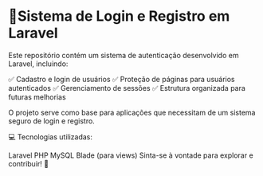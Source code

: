  <h1>🔐Sistema de Login e Registro em Laravel</h1>
Este repositório contém um sistema de autenticação desenvolvido em Laravel, incluindo:

✅ Cadastro e login de usuários
✅ Proteção de páginas para usuários autenticados
✅ Gerenciamento de sessões
✅ Estrutura organizada para futuras melhorias

O projeto serve como base para aplicações que necessitam de um sistema seguro de login e registro.

💻 Tecnologias utilizadas:

Laravel
PHP
MySQL
Blade (para views)
Sinta-se à vontade para explorar e contribuir! 🚀
